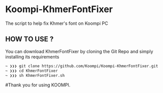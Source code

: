 # Koompi-KhmerFontFixer
The script to help fix Khmer's font on Koompi PC 

## HOW TO USE ?

You can download KhmerFontFixer by cloning the Git Repo and simply installing its requirements
```sh
~ ❯❯❯ git clone https://github.com/Koompi/Koompi-KhmerFontFixer.git
~ ❯❯❯ cd KhmerFontFixer
~ ❯❯❯ sh KhmerFontFixer.sh
```
#Thank you for using KOOMPI.
